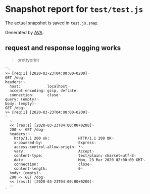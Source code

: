# Snapshot report for `test/test.js`

The actual snapshot is saved in `test.js.snap`.

Generated by [AVA](https://avajs.dev).

## request and response logging works

> prettyprint

    `␊
    >> [req:1] [2020-03-23T04:00:00+0200]␊
    GET /dog␊
    headers:␊
      host:            localhost␊
      accept-encoding: gzip, deflate␊
      connection:      close␊
    query: (empty)␊
    body: (empty)␊
    GET /dog␊
    >> [req:1] [2020-03-23T04:00:00+0200]␊
    ␊
      ␊
      << [res:1] [2020-03-23T04:00:00+0200]␊
      200 <- GET /dog␊
      headers:␊
        http/1.1 200 ok:             HTTP/1.1 200 OK␊
        x-powered-by:                Express␊
        access-control-allow-origin: *␊
        vary:                        Accept␊
        content-type:                text/plain; charset=utf-8␊
        date:                        Mon, 23 Mar 2020 02:00:00 GMT␊
        connection:                  close␊
        content-length:              0␊
      body: (empty)␊
      200 <- GET /dog␊
      << [res:1] [2020-03-23T04:00:00+0200]␊
      ␊
    `
